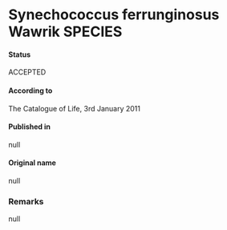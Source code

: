 # Synechococcus ferrunginosus Wawrik SPECIES

#### Status
ACCEPTED

#### According to
The Catalogue of Life, 3rd January 2011

#### Published in
null

#### Original name
null

### Remarks
null